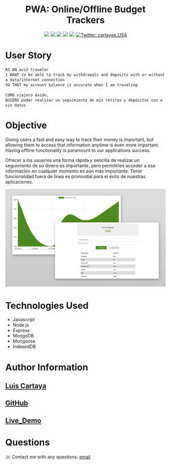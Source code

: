 <h1 align="center">PWA: Online/Offline Budget Trackers</h1>
  
<p align="center">
    <img src="https://img.shields.io/github/repo-size/cartaya1/A_Regular_Expression" />
    <img src="https://img.shields.io/github/languages/top/cartaya1/A_Regular_Expression"  />
    <img src="https://img.shields.io/github/issues/cartaya1/A_Regular_Expression" />
    <img src="https://img.shields.io/github/last-commit/cartaya1/A_Regular_Expression" >
    <a href="https://github.com/cartaya1"><img src="https://img.shields.io/github/followers/cartaya1?style=social" target="_blank" /></a>
    <a href="https://twitter.com/cartayas_USA">
        <img alt="Twitter: cartayas_USA" src="https://img.shields.io/twitter/follow/cartayas_USA.svg?style=social" target="_blank" />
    </a>
</p>

# User Story
```
AS AN avid traveler
I WANT to be able to track my withdrawals and deposits with or without a data/internet connection
SO THAT my account balance is accurate when I am traveling

COMO viajero ávido, 
QUIERO poder realizar un seguimiento de mis retiros y depósitos con o sin datos

```

# Objective
Giving users a fast and easy way to track their money is important, but allowing them to access that information anytime is even more important. Having offline functionality is paramount to our applications success.

Ofrecer a los usuarios una forma rápida y sencilla de realizar un seguimiento de su dinero es importante, pero permitirles acceder a esa información en cualquier momento es aún más importante. Tener funcionalidad fuera de línea es primordial para el éxito de nuestras aplicaciones.

![budget-tracker](/sample.png)

# Technologies Used
* Javascript
* Node.js
* Express
* MongoDB
* Mongoose
* IndexedDB

# Author Information

## [Luis Cartaya](https://github.com/cartaya1)
## [GitHub](https://cartaya1.github.io/budget-app)
## [Live_Demo](https://damp-cliffs-44350.herokuapp.com/)

# Questions
✉️ Contact me with any questions: [email](mailto:cartaya1@msn.com) 
